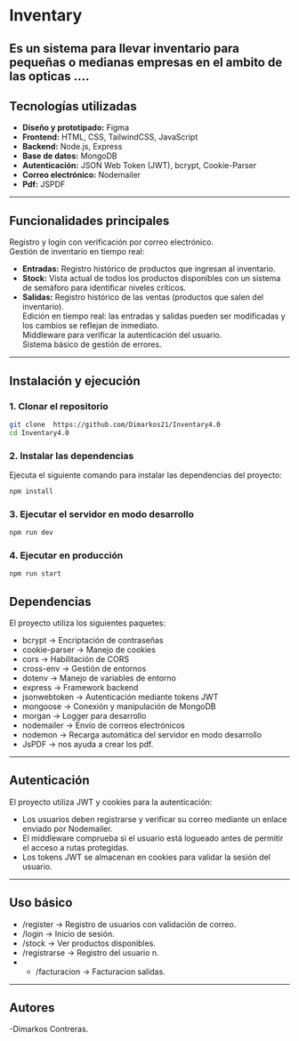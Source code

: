 # Inventary

Es un sistema para llevar inventario para pequeñas  o medianas empresas en el ambito de las opticas ....
---

## **Tecnologías utilizadas**

- **Diseño y prototipado:** Figma
- **Frontend:** HTML, CSS, TailwindCSS, JavaScript
- **Backend:** Node.js, Express
- **Base de datos:** MongoDB
- **Autenticación:** JSON Web Token (JWT), bcrypt, Cookie-Parser
- **Correo electrónico:** Nodemailer
- **Pdf:** JSPDF
---

## **Funcionalidades principales**

Registro y login con verificación por correo electrónico.  
 Gestión de inventario en tiempo real:

- **Entradas:** Registro histórico de productos que ingresan al inventario.
- **Stock:** Vista actual de todos los productos disponibles con un sistema de semáforo para identificar niveles críticos.
- **Salidas:** Registro histórico de las ventas (productos que salen del inventario).  
  Edición en tiempo real: las entradas y salidas pueden ser modificadas y los cambios se reflejan de inmediato.  
  Middleware para verificar la autenticación del usuario.  
  Sistema básico de gestión de errores.

---

## **Instalación y ejecución**

### 1. Clonar el repositorio

```bash
git clone  https://github.com/Dimarkos21/Inventary4.0
cd Inventary4.0
```

### 2. Instalar las dependencias

Ejecuta el siguiente comando para instalar las dependencias del proyecto:

```bash
npm install
```

### 3. Ejecutar el servidor en modo desarrollo

```bash
npm run dev
```

### 4. Ejecutar en producción

```bash
npm run start
```

## **Dependencias**

El proyecto utiliza los siguientes paquetes:

- bcrypt → Encriptación de contraseñas
- cookie-parser → Manejo de cookies
- cors → Habilitación de CORS
- cross-env → Gestión de entornos
- dotenv → Manejo de variables de entorno
- express → Framework backend
- jsonwebtoken → Autenticación mediante tokens JWT
- mongoose → Conexión y manipulación de MongoDB
- morgan → Logger para desarrollo
- nodemailer → Envío de correos electrónicos
- nodemon → Recarga automática del servidor en modo desarrollo
- JsPDF →  nos ayuda a crear los pdf.
---

## **Autenticación**

El proyecto utiliza JWT y cookies para la autenticación:

- Los usuarios deben registrarse y verificar su correo mediante un enlace enviado por Nodemailer.
- El middleware comprueba si el usuario está logueado antes de permitir el acceso a rutas protegidas.
- Los tokens JWT se almacenan en cookies para validar la sesión del usuario.

---

## **Uso básico**

- /register → Registro de usuarios con validación de correo.
- /login → Inicio de sesión.
- /stock → Ver productos disponibles.
- /registrarse → Registro del usuario n.
- - /facturacion → Facturacion salidas.


---

## Autores

-Dimarkos Contreras.
